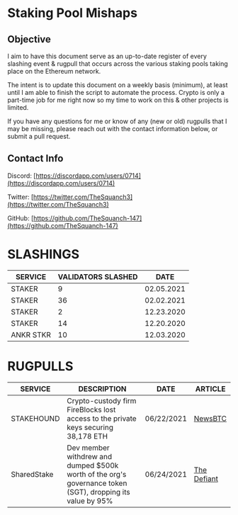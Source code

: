 # Staking Pool Mishaps
## Objective
I aim to have this document serve as an up-to-date register of every slashing event & rugpull that occurs across the various staking pools taking place on the Ethereum network. 

The intent is to update this document on a weekly basis (minimum), at least until I am able to finish the script to automate the process. Crypto is only a part-time job for me right now so my time to work on this & other projects is limited.

If you have any questions for me or know of any (new or old) rugpulls that I may be missing, please reach out with the contact information below, or submit a pull request.

## Contact Info
Discord: [https://discordapp.com/users/0714](https://discordapp.com/users/0714)

Twitter: [https://twitter.com/TheSquanch3](https://twitter.com/TheSquanch3)

GitHub: [https://github.com/TheSquanch-147](https://github.com/TheSquanch-147)

# SLASHINGS

|   SERVICE  | VALIDATORS SLASHED |    DATE    |
| ---------- | ------------------ | ---------- |
|    STAKER  |         9          | 02.05.2021 |
|    STAKER  |        36          | 02.02.2021 |
|    STAKER  |         2          | 12.23.2020 |
|    STAKER  |        14          | 12.20.2020 |
|  ANKR STKR |        10          | 12.03.2020 |

# RUGPULLS

| SERVICE | DESCRIPTION | DATE | ARTICLE |
| --- | --- | --- | --- |
| STAKEHOUND | Crypto-custody firm FireBlocks lost access to the private keys securing 38,178 ETH | 06/22/2021 | [NewsBTC](https://www.newsbtc.com/news/ethereum/stakehound-loses-private-keys/#:~:text=StakeHound%20Loses%20Investors%20Private%20Keys,%20$72%20Million%20Worth%20Of%20Ethereum%20Gone,-by%20Best%20Owie&text=StakeHound%20has%20announced%20that%20it,to%20negligence%20of%20the%20company.)
| SharedStake | Dev member withdrew and dumped $500k worth of the org's governance token (SGT), dropping its value by 95%| 06/24/2021 | [The Defiant](https://thedefiant.io/sharedstake-down-95-after-insider-exploit/)


